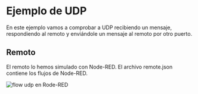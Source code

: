 # Ejemplo de UDP
En este ejemplo vamos a comprobar a UDP recibiendo un mensaje, respondiendo al remoto y enviándole un mensaje al remoto por otro puerto.

## Remoto
El remoto lo hemos simulado con Node-RED. El archivo remote.json contiene los flujos de Node-RED.

![flow udp en Rode-RED]([pic/flow.png])